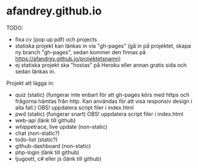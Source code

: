 # afandrey.github.io

TODO:
- fixa cv (pop up pdf) och projects
- statiska projekt kan länkas in via "gh-pages" (gå in på projektet, skapa ny branch "gh-pages", sedan kommer den finnas på https://afandrey.github.io/projektetsnamn)
- ej statiska projekt ska "hostas" på Heroku eller annan gratis sida och sedan länkas in. 


Projekt att lägga in:
- quiz (static) (fungerar inte enbart för att gh-pages körs med https och frågorna hämtas från http. Kan användas för att visa responsiv design i alla fall.) OBS! uppdatera script filer i index.html
- pwd (static) (fungerar snart) OBS! uppdatera script filer i index.html
- web-api (länk till github)
- whippetrace, live update (non-static)
- chat (non-static?)
- todo-list (static?)
- github-dashboard (non-static)
- php-login (länk till github)
- tjugoett, c# eller js (länk till github)
